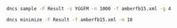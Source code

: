 
```bash
dncs sample -F Result -s YGGFM -n 1000 -f amberfb15.xml -g 4
```

```bash
dncs minimize -F Result -f amberfb15.xml -m 10
```
